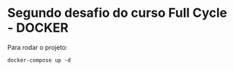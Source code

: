 # Segundo desafio do curso Full Cycle - DOCKER

Para rodar o projeto:

```docker
docker-compose up -d
```